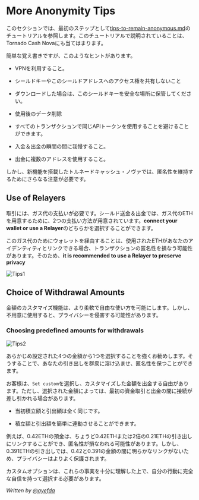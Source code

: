 # More Anonymity Tips
このセクションでは、最初のステップとして[tips-to-remain-anonymous.md](../general/tips-to-remain-anonymous.md)のチュートリアルを参照します。このチュートリアルで説明されていることは、Tornado Cash Novaにも当てはまります。

簡単な覚え書きですが、このようなヒントがあります。

* VPNを利用すること。

* シールドキーやこのシールドアドレスへのアクセス権を共有しないこと

* ダウンロードした場合は、このシールドキーを安全な場所に保管してください。

* 使用後のデータ削除

* すべてのトランザクションで同じAPIトークンを使用することを避けることができます。

* 入金＆出金の瞬間の間に我慢すること。

* 出金に複数のアドレスを使用すること。

しかし、新機能を搭載したトルネードキャッシュ・ノヴァでは、匿名性を維持するためにさらなる注意が必要です。

## Use of Relayers <a href="#use-of-relayers" id="use-of-relayers"></a>
取引には、ガス代の支払いが必要です。シールド送金＆出金では、ガス代のETHを用意するために、2つの支払い方法が用意されています。**connect your wallet or use a Relayer**のどちらかを選択することができます。

このガス代のためにウォレットを経由することは、使用されたETHがあなたのアイデンティティとリンクできる場合、トランザクションの匿名性を損なう可能性があります。そのため、**it is recommended to use a Relayer to preserve privacy**

![Tips1](https://i.imgur.com/PsZ89Ym.png)

## Choice of Withdrawal Amounts <a href="#choice-of-withdrawal-amounts" id="choice-of-withdrawal-amounts"></a>
金額のカスタマイズ機能は、より柔軟で自由な使い方を可能にします。しかし、不用意に使用すると、プライバシーを侵害する可能性があります。

### Choosing predefined amounts for withdrawals <a href="#choosing-predefined-amounts-for-withdrawals" id="choosing-predefined-amounts-for-withdrawals"></a>
![Tips2](https://i.imgur.com/dKYvNQT.png)

あらかじめ設定された4つの金額から1つを選択することを強くお勧めします。そうすることで、あなたの引き出しを群衆に溶け込ませ、匿名性を保つことができます。

お客様は、`Set custom`を選択し、カスタマイズした金額を出金する自由があります。ただし、選択された金額によっては、最初の資金取引と出金の間に接続が差し引かれる場合があります。

* 当初積立額と引出額は全く同じです。

* 積立額と引出額を簡単に連動させることができます。

例えば、0.42ETHの預金は、ちょうど0.42ETHまたは2倍の0.21ETHの引き出しにリンクすることができ、匿名性が損なわれる可能性があります。しかし、0.391ETHの引き出しでは、0.42と0.391の金額の間に明らかなリンクがないため、プライバシーはよりよく保護されます。

カスタムオプションは、これらの事実を十分に理解した上で、自分の行動に完全な自信を持って選択する必要があります。

*Written by* [*@ayefda*](https://torn.community/u/ayefda)


